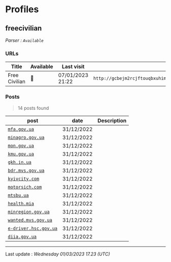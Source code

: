# Profiles

## **freecivilian**


_Parser : `Available`_

### URLs
| Title | Available | Last visit | fqdn | Screenshot 
|---|---|---|---|---|
| Free Civilian | 🔴 | 07/01/2023 21:22 | `http://gcbejm2rcjftouqbxuhimj5oroouqcuxb2my4raxqa7efkz5bd5464id.onion` | <a href="https://www.ransomware.live/screenshots/gcbejm2rcjftouqbxuhimj5oroouqcuxb2my4raxqa7efkz5bd5464id-onion.png" target=_blank>📸</a> | 

### Posts

> 14 posts found

| post | date | Description
|---|---|---|
| [`mfa.gov.ua`](https://google.com/search?q=mfa.gov.ua) | 31/12/2022 |  |
| [`minagro.gov.ua`](https://google.com/search?q=minagro.gov.ua) | 31/12/2022 |  |
| [`mon.gov.ua`](https://google.com/search?q=mon.gov.ua) | 31/12/2022 |  |
| [`kmu.gov.ua`](https://google.com/search?q=kmu.gov.ua) | 31/12/2022 |  |
| [`gkh.in.ua`](https://google.com/search?q=gkh.in.ua) | 31/12/2022 |  |
| [`bdr.mvs.gov.ua`](https://google.com/search?q=bdr.mvs.gov.ua) | 31/12/2022 |  |
| [`kyivcity.com`](https://google.com/search?q=kyivcity.com) | 31/12/2022 |  |
| [`motorsich.com`](https://google.com/search?q=motorsich.com) | 31/12/2022 |  |
| [`mtsbu.ua`](https://google.com/search?q=mtsbu.ua) | 31/12/2022 |  |
| [`health.mia`](https://google.com/search?q=health.mia) | 31/12/2022 |  |
| [`minregion.gov.ua`](https://google.com/search?q=minregion.gov.ua) | 31/12/2022 |  |
| [`wanted.mvs.gov.ua`](https://google.com/search?q=wanted.mvs.gov.ua) | 31/12/2022 |  |
| [`e-driver.hsc.gov.ua`](https://google.com/search?q=e-driver.hsc.gov.ua) | 31/12/2022 |  |
| [`diia.gov.ua`](https://google.com/search?q=diia.gov.ua) | 31/12/2022 |  |

 --- 


Last update : _Wednesday 01/03/2023 17.23 (UTC)_
